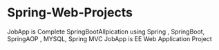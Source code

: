 # Spring-Web-Projects

JobApp is Complete SpringBootAllpication using Spring , SpringBoot, SpringAOP , MYSQL, Spring MVC
JobApp is EE Web Application Project

